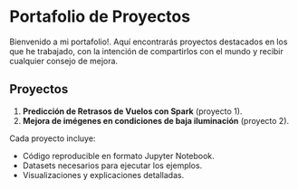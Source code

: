 # Portafolio de Proyectos

Bienvenido a mi portafolio!. Aquí encontrarás proyectos destacados en los que he trabajado, con la intención de compartirlos con el mundo y recibir cualquier consejo de mejora.

## Proyectos
1. **Predicción de Retrasos de Vuelos con Spark** (proyecto 1).
2. **Mejora de imégenes en condiciones de baja iluminación** (proyecto 2).

Cada proyecto incluye:
- Código reproducible en formato Jupyter Notebook.
- Datasets necesarios para ejecutar los ejemplos.
- Visualizaciones y explicaciones detalladas.
